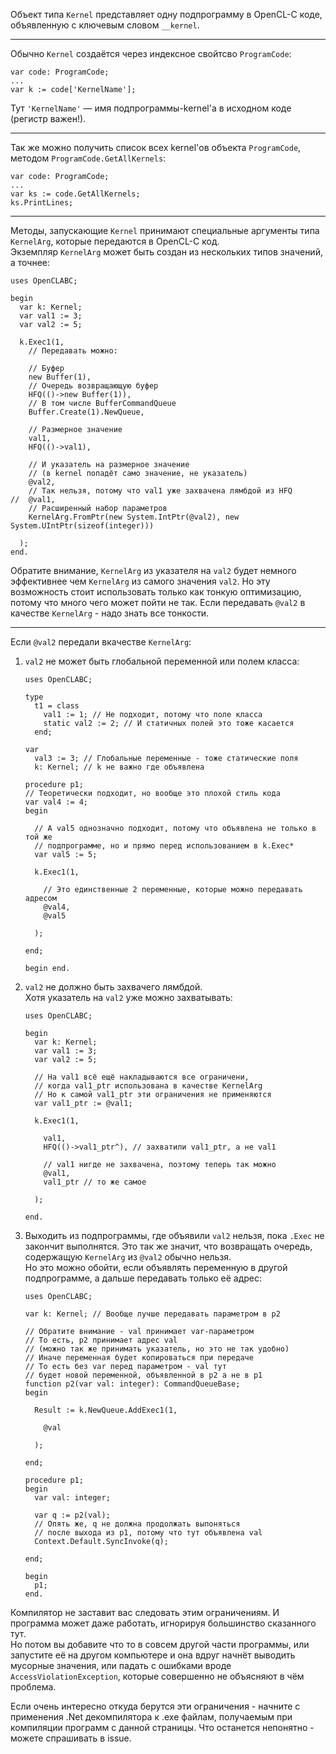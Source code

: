 ﻿


Объект типа `Kernel` представляет одну подпрограмму в OpenCL-C коде,
объявленную с ключевым словом `__kernel`.

---

Обычно `Kernel` создаётся через индексное свойтсво `ProgramCode`:
```
var code: ProgramCode;
...
var k := code['KernelName'];
```
Тут `'KernelName'` — имя подпрограммы-kernel'а в исходном коде (регистр важен!).

---

Так же можно получить список всех kernel'ов объекта `ProgramCode`, методом `ProgramCode.GetAllKernels`:
```
var code: ProgramCode;
...
var ks := code.GetAllKernels;
ks.PrintLines;
```

---

Методы, запускающие `Kernel` принимают специальные аргументы типа `KernelArg`, которые передаются в OpenCL-C код.\
Экземпляр `KernelArg` может быть создан из нескольких типов значений, а точнее:
```
uses OpenCLABC;

begin
  var k: Kernel;
  var val1 := 3;
  var val2 := 5;
  
  k.Exec1(1,
    // Передавать можно:
    
    // Буфер
    new Buffer(1),
    // Очередь возвращающую буфер
    HFQ(()->new Buffer(1)),
    // В том числе BufferCommandQueue
    Buffer.Create(1).NewQueue,
    
    // Размерное значение
    val1,
    HFQ(()->val1),
    
    // И указатель на размерное значение
    // (в kernel попадёт само значение, не указатель)
    @val2,
    // Так нельзя, потому что val1 уже захвачена лямбдой из HFQ
//  @val1,
    // Расширенный набор параметров
    KernelArg.FromPtr(new System.IntPtr(@val2), new System.UIntPtr(sizeof(integer)))
    
  );
end.
```
Обратите внимание, `KernelArg` из указателя на `val2` будет немного эффективнее
чем `KernelArg` из самого значения `val2`. Но эту возможность стоит использовать
только как тонкую оптимизацию, потому что много чего может пойти не так.
Если передавать `@val2` в качестве `KernelArg` - надо знать все тонкости.

---

Если `@val2` передали вкачестве `KernelArg`:

1. `val2` не может быть глобальной переменной или полем класса:
   ```
   uses OpenCLABC;
   
   type
     t1 = class
       val1 := 1; // Не подходит, потому что поле класса
       static val2 := 2; // И статичных полей это тоже касается
     end;
     
   var
     val3 := 3; // Глобальные переменные - тоже статические поля
     k: Kernel; // k не важно где объявлена
     
   procedure p1;
   // Теоретически подходит, но вообще это плохой стиль кода
   var val4 := 4;
   begin
     
     // А val5 однозначно подходит, потому что объявлена не только в той же
     // подпрограмме, но и прямо перед использованием в k.Exec*
     var val5 := 5;
     
     k.Exec1(1,
       
       // Это единственные 2 переменные, которые можно передавать адресом
       @val4,
       @val5
       
     );
     
   end;
   
   begin end.
   ```

2. `val2` не должно быть захвачего лямбдой.\
   Хотя указатель на `val2` уже можно захватывать:
   ```
   uses OpenCLABC;
   
   begin
     var k: Kernel;
     var val1 := 3;
     var val2 := 5;
     
     // На val1 всё ещё накладываются все ограничени,
     // когда val1_ptr использована в качестве KernelArg
     // Но к самой val1_ptr эти ограничения не применяются
     var val1_ptr := @val1;
     
     k.Exec1(1,
       
       val1,
       HFQ(()->val1_ptr^), // захватили val1_ptr, а не val1
       
       // val1 нигде не захвачена, поэтому теперь так можно
       @val1,
       val1_ptr // то же самое
       
     );
     
   end.
   ```

3. Выходить из подпрограммы, где объявили `val2` нельзя, пока `.Exec` не закончит выполнятся.
   Это так же значит, что возвращать очередь, содержащую `KernelArg` из `@val2` обычно нельзя.\
   Но это можно обойти, если объявлять переменную в другой подпрограмме, а дальше передавать только её адрес:
   ```
   uses OpenCLABC;
   
   var k: Kernel; // Вообще лучше передавать параметром в p2
   
   // Обратите внимание - val принимает var-параметром
   // То есть, p2 принимает адрес val
   // (можно так же принимать указатель, но это не так удобно)
   // Иначе переменная будет копироваться при передаче
   // То есть без var перед параметром - val тут
   // будет новой переменной, объявленной в p2 а не в p1
   function p2(var val: integer): CommandQueueBase;
   begin
     
     Result := k.NewQueue.AddExec1(1,
       
       @val
       
     );
     
   end;
   
   procedure p1;
   begin
     var val: integer;
     
     var q := p2(val);
     // Опять же, q не должна продолжать выпоняться
     // после выхода из p1, потому что тут объявлена val
     Context.Default.SyncInvoke(q);
     
   end;
   
   begin
     p1;
   end.
   ```

Компилятор не заставит вас следовать этим ограничениям. И программа может даже работать, игнорируя большинство сказанного тут.\
Но потом вы добавите что то в совсем другой части программы, или запустите её на
другом компьютере и она вдруг начнёт выводить мусорные значения, или падать с ошибками
вроде `AccessViolationException`, которые совершенно не объясняют в чём проблема.

Если очень интересно откуда берутся эти ограничения - начните с применения .Net декомпилятора к .exe файлам,
получаемым при компиляции программ с данной страницы. Что останется непонятно - можете спрашивать в issue.


